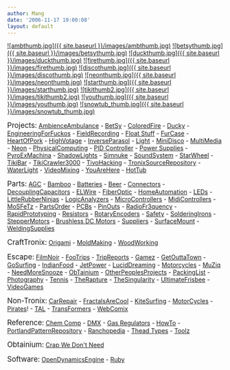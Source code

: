 ```yaml
---
author: Mang
date: '2006-11-17 19:00:08'
layout: default
---
```


<a href="AmbienceAmbulance.html">![ambthumb.jpg]({{ site.baseurl }}/images/ambthumb.jpg)</a>
<a href="BetSy.html">![betsythumb.jpg]({{ site.baseurl }}/images/betsythumb.jpg)</a>
<a href="Ducky.html">![duckthumb.jpg]({{ site.baseurl }}/images/duckthumb.jpg)</a>
<a href="ColoredFire.html">![firethumb.jpg]({{ site.baseurl }}/images/firethumb.jpg)</a>
<a href="MiniDisco.html">![discothumb.jpg]({{ site.baseurl }}/images/discothumb.jpg)</a>
<a href="Neon.html">![neonthumb.jpg]({{ site.baseurl }}/images/neonthumb.jpg)</a>
<a href="StarWheel.html">![starthumb.jpg]({{ site.baseurl }}/images/starthumb.jpg)</a>
<a href="TikiCrawler3000.html">![tikithumb2.jpg]({{ site.baseurl }}/images/tikithumb2.jpg)</a>
<a href="YouAreHere.html">![youthumb.jpg]({{ site.baseurl }}/images/youthumb.jpg)</a>
<a href="HotTub.html">![snowtub_thumb.jpg]({{ site.baseurl }}/images/snowtub_thumb.jpg)</a>


<big>Projects:</big>  [AmbienceAmbulance](AmbienceAmbulance.html) - [BetSy](BetSy.html) - [ColoredFire](ColoredFire.html) - [Ducky](Ducky.html) - [EngineeringForFuckos](EngineeringForFuckos.html) - [FieldRecording](FieldRecording.html) - [Float Stuff](Float_Stuff.html) - [FurCase](FurCase.html) - [HeartOfPork](HeartOfPork.html) - [HighVotage](HighVotage.html) - [InverseParasol](InverseParasol.html) - [Light](Light.html) - [MiniDisco](MiniDisco.html) - [MultiMedia](MultiMedia.html) - [Neon](Neon.html) - [PhysicalComputing](PhysicalComputing.html) - [PID Controller](PID_Controller.html) - [Power Supplies](Power_Supplies.html) - [PyroExMachina](PyroExMachina.html) - [ShadowLights](ShadowLights.html) - [Simnuke](Simnuke.html) - [SoundSystem](SoundSystem.html) - [StarWheel](StarWheel.html) - [TikiBar](TikiBar.html) - [TikiCrawler3000](TikiCrawler3000.html) - [TivoHacking](TivoHacking.html) - [TronixSourceRepository](TronixSourceRepository.html) - [WaterLight](WaterLight.html) - [VideoMixing](VideoMixing.html) - [YouAreHere](YouAreHere.html) - [HotTub](HotTub.html)

<big>Parts:</big>
[AGC](AGC.html) - [Bamboo](Bamboo.html) - [Batteries](Batteries.html) - [Beer](Beer.html) - [Connectors](Connectors.html) - [DecouplingCapacitors](DecouplingCapacitors.html) - [ELWire](ELWire.html) - [FiberOptic](FiberOptic.html) - [HomeAutomation](HomeAutomation.html) - [LEDs](LEDs.html) - [LittleRubberNinjas](LittleRubberNinjas.html) - [LogicAnalyzers](LogicAnalyzers.html) - [MicroControllers](MicroControllers.html) - [MidiControllers](MidiControllers.html) - [MoSFeTz](MoSFeTz.html) - [PartsOrder](PartsOrder.html) - [PCBs](PCBs.html) - [PinOuts](PinOuts.html) - [RadioFr3quency](RadioFr3quency.html) - [RapidPrototyping](RapidPrototyping.html) - [Resistors](Resistors.html) - [RotaryEncoders](RotaryEncoders.html) - [Safety](Safety.html) - [SolderingIrons](SolderingIrons.html) - [StepperMotors](StepperMotors.html) - [Brushless DC Motors](Brushless_DC_Motors.html) - [Suppliers](Suppliers.html) -  [SurfaceMount](SurfaceMount.html) - [WeldingSupplies](WeldingSupplies.html)

<big>CraftTronix:</big> [Origami](Origami.html) - [MoldMaking](MoldMaking.html) - [WoodWorking](WoodWorking.html)

<big>Escape:</big> [FilmNoir](FilmNoir.html) - [FooTrips](FooTrips.html) - [TripReports](TripReports.html) - [Gamez](Gamez.html) - [GetOuttaTown](GetOuttaTown.html) - [GoSurfing](GoSurfing.html) - [IndianFood](IndianFood.html) - [JetPower](JetPower.html) - [LucidDreaming](LucidDreaming.html) - [Motorcycles](Motorcycles.html) - [MuZiq](MuZiq.html) - [NeedMoreSnooze](NeedMoreSnooze.html) - [ObTainium](ObTainium.html) - [OtherPeoplesProjects](OtherPeoplesProjects.html) - [PackingList](PackingList.html) - [Photography](Photography.html) - [Tennis](Tennis.html) - [TheRapture](TheRapture.html) - [TheSingularity](TheSingularity.html) - [UltimateFrisbee](UltimateFrisbee.html) - [VideoGames](VideoGames.html)

<big>Non-Tronix:</big> [CarRepair](CarRepair.html) - [FractalsAreCool](FractalsAreCool.html) - [KiteSurfing](KiteSurfing.html) - [MotorCycles](MotorCycles.html) - [Pirates](Pirates.html)! - [TAL](TAL.html) - [TransFormers](TransFormers.html) - [WebComix](WebComix.html)

<big>Reference:</big> [Chem Comp](Chem_Comp.html) - [DMX](DMX.html) - [Gas Regulators](Gas_Regulators.html) - [HowTo](HowTo.html) - [PortlandPatternRepository](PortlandPatternRepository.html) - [Ranchopedia](Ranchopedia.html) - [Thead Types](Thead_Types.html) - [Toolz](Toolz.html)

<big>Obtainium:</big> [Crap We Don't Need](Crap_We_Don't_Need.html)

<big>Software:</big> [OpenDynamicsEngine](OpenDynamicsEngine.html) - [Ruby](Ruby.html)
